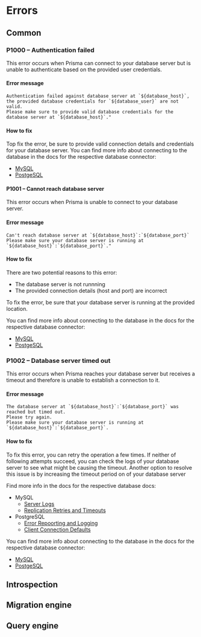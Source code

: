 # Errors

## Common

### P1000 – Authentication failed

This error occurs when Prisma can connect to your database server but is unable to authenticate based on the provided user credentials. 

#### Error message

```
Authentication failed against database server at `${database_host}`, the provided database credentials for `${database_user}` are not valid.
Please make sure to provide valid database credentials for the database server at `${database_host}`."
```

#### How to fix

Top fix the error, be sure to provide valid connection details and credentials for your database server. You can find more info about connecting to the database in the docs for the respective database connector:

- [MySQL](./core/connectors/mysql.md)
- [PostgeSQL](./core/connectors/postgresql.md)

#### P1001 – Cannot reach database server

This error occurs when Prisma is unable to connect to your database server.

#### Error message

```
Can't reach database server at `${database_host}`:`${database_port}`
Please make sure your database server is running at `${database_host}`:`${database_port}`."
```

#### How to fix

There are two potential reasons to this error:

- The database server is not runnning
- The provided connection details (host and port) are incorrect

To fix the error, be sure that your database server is running at the provided location.

You can find more info about connecting to the database in the docs for the respective database connector:

- [MySQL](./core/connectors/mysql.md)
- [PostgeSQL](./core/connectors/postgresql.md)

### P1002 – Database server timed out

This error occurs when Prisma reaches your database server but receives a timeout and therefore is unable to establish a connection to it.

#### Error message

```
The database server at `${database_host}`:`${database_port}` was reached but timed out.
Please try again.
Please make sure your database server is running at `${database_host}`:`${database_port}`.
```

#### How to fix

To fix this error, you can retry the operation a few times. If neither of following attempts succeed, you can check the logs of your database server to see what might be causing the timeout. Another option to resolve this issue is by increasing the timeout period on of your database server

Find more info in the docs for the respective database docs:

- MySQL
  - [Server Logs](https://dev.mysql.com/doc/refman/8.0/en/server-logs.html)
  - [Replication Retries and Timeouts](https://dev.mysql.com/doc/refman/8.0/en/replication-features-timeout.html)
- PostgreSQL
  - [Error Repoorting and Logging](https://www.postgresql.org/docs/9.1/runtime-config-logging.html)
  - [Client Connection Defaults](https://www.postgresql.org/docs/9.6/runtime-config-client.html)

You can find more info about connecting to the database in the docs for the respective database connector:

- [MySQL](./core/connectors/mysql.md)
- [PostgeSQL](./core/connectors/postgresql.md)

## Introspection

## Migration engine

## Query engine